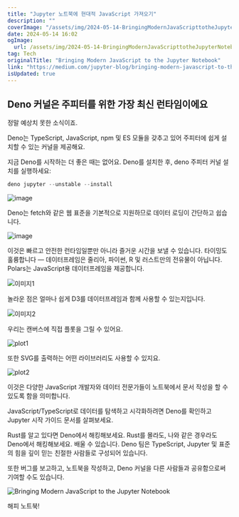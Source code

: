 ```yaml
---
title: "Jupyter 노트북에 현대적 JavaScript 가져오기"
description: ""
coverImage: "/assets/img/2024-05-14-BringingModernJavaScripttotheJupyterNotebook_0.png"
date: 2024-05-14 16:02
ogImage: 
  url: /assets/img/2024-05-14-BringingModernJavaScripttotheJupyterNotebook_0.png
tag: Tech
originalTitle: "Bringing Modern JavaScript to the Jupyter Notebook"
link: "https://medium.com/jupyter-blog/bringing-modern-javascript-to-the-jupyter-notebook-fc998095081e"
isUpdated: true
---
```





## Deno 커널은 주피터를 위한 가장 최신 런타임이에요

정말 예상치 못한 소식이죠.

Deno는 TypeScript, JavaScript, npm 및 ES 모듈을 갖추고 있어 주피터에 쉽게 설치할 수 있는 커널을 제공해요.

지금 Deno를 시작하는 더 좋은 때는 없어요. Deno를 설치한 후, deno 주피터 커널 설치를 실행하세요:  



```js
deno jupyter --unstable --install
```

![image](https://miro.medium.com/v2/resize:fit:1400/1*_KUkFmq1lO3H-tx4XJPNew.gif)

Deno는 fetch와 같은 웹 표준을 기본적으로 지원하므로 데이터 로딩이 간단하고 쉽습니다.

![image](/assets/img/2024-05-14-BringingModernJavaScripttotheJupyterNotebook_0.png)




이것은 빠르고 안전한 런타임일뿐만 아니라 즐거운 시간을 보낼 수 있습니다. 타이밍도 훌륭합니다 — 데이터프레임은 줄리아, 파이썬, R 및 러스트만의 전유물이 아닙니다. Polars는 JavaScript용 데이터프레임을 제공합니다.

![이미지1](/assets/img/2024-05-14-BringingModernJavaScripttotheJupyterNotebook_1.png)

놀라운 점은 얼마나 쉽게 D3를 데이터프레임과 함께 사용할 수 있는지입니다.

![이미지2](/assets/img/2024-05-14-BringingModernJavaScripttotheJupyterNotebook_2.png)



우리는 캔버스에 직접 플롯을 그릴 수 있어요.

![plot1](/assets/img/2024-05-14-BringingModernJavaScripttotheJupyterNotebook_3.png)

또한 SVG를 출력하는 어떤 라이브러리도 사용할 수 있지요.

![plot2](/assets/img/2024-05-14-BringingModernJavaScripttotheJupyterNotebook_4.png)



이것은 다양한 JavaScript 개발자와 데이터 전문가들이 노트북에서 문서 작성을 할 수 있도록 함을 의미합니다.

JavaScript/TypeScript로 데이터를 탐색하고 시각화하려면 Deno를 확인하고 Jupyter 시작 가이드 문서를 살펴보세요.

Rust를 알고 있다면 Deno에서 해킹해보세요. Rust를 몰라도, 나와 같은 경우라도 Deno에서 해킹해보세요. 배울 수 있습니다. Deno 팀은 TypeScript, Jupyter 및 표준의 힘을 깊이 믿는 친절한 사람들로 구성되어 있습니다.

또한 버그를 보고하고, 노트북을 작성하고, Deno 커널을 다른 사람들과 공유함으로써 기여할 수도 있습니다.




![Bringing Modern JavaScript to the Jupyter Notebook](/assets/img/2024-05-14-BringingModernJavaScripttotheJupyterNotebook_5.png)

해피 노트북!
